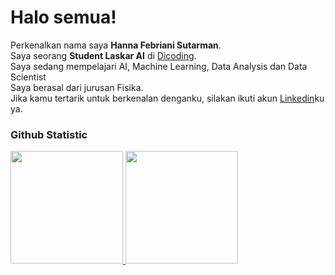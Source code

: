 # Halo semua! 

Perkenalkan nama saya **Hanna Febriani Sutarman**.<br>
Saya seorang **Student Laskar AI** di [Dicoding](https://www.dicoding.com/).<br>
Saya sedang mempelajari AI, Machine Learning, Data Analysis dan Data Scientist<br>
Saya berasal dari jurusan Fisika.<br>
Jika kamu tertarik untuk berkenalan denganku, silakan ikuti akun [Linkedin](https://www.linkedin.com/in/hanna-febriani-sutarman/)ku ya.

### Github Statistic
<p align="left">
<a href="https://github.com/hannafes167">
  <img height="180em" src="https://github-readme-stats-eight-theta.vercel.app/api?username=penuliscode&show_icons=true&theme=algolia&include_all_commits=true&count_private=true"/>
  <img height="180em" src="https://github-readme-stats-eight-theta.vercel.app/api/top-langs/?username=penuliscode&layout=compact&layout=compact&theme=algolia"/>
</a>
</p>
